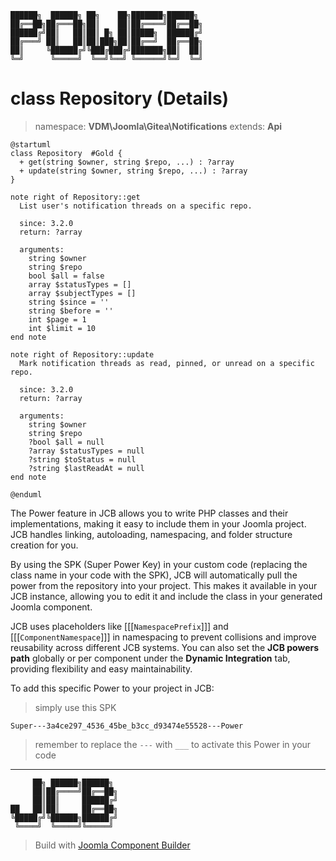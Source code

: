 ```
██████╗  ██████╗ ██╗    ██╗███████╗██████╗
██╔══██╗██╔═══██╗██║    ██║██╔════╝██╔══██╗
██████╔╝██║   ██║██║ █╗ ██║█████╗  ██████╔╝
██╔═══╝ ██║   ██║██║███╗██║██╔══╝  ██╔══██╗
██║     ╚██████╔╝╚███╔███╔╝███████╗██║  ██║
╚═╝      ╚═════╝  ╚══╝╚══╝ ╚══════╝╚═╝  ╚═╝
```
# class Repository (Details)
> namespace: **VDM\Joomla\Gitea\Notifications**
> extends: **Api**

```uml
@startuml
class Repository  #Gold {
  + get(string $owner, string $repo, ...) : ?array
  + update(string $owner, string $repo, ...) : ?array
}

note right of Repository::get
  List user's notification threads on a specific repo.

  since: 3.2.0
  return: ?array
  
  arguments:
    string $owner
    string $repo
    bool $all = false
    array $statusTypes = []
    array $subjectTypes = []
    string $since = ''
    string $before = ''
    int $page = 1
    int $limit = 10
end note

note right of Repository::update
  Mark notification threads as read, pinned, or unread on a specific repo.

  since: 3.2.0
  return: ?array
  
  arguments:
    string $owner
    string $repo
    ?bool $all = null
    ?array $statusTypes = null
    ?string $toStatus = null
    ?string $lastReadAt = null
end note
 
@enduml
```

The Power feature in JCB allows you to write PHP classes and their implementations, making it easy to include them in your Joomla project. JCB handles linking, autoloading, namespacing, and folder structure creation for you.

By using the SPK (Super Power Key) in your custom code (replacing the class name in your code with the SPK), JCB will automatically pull the power from the repository into your project. This makes it available in your JCB instance, allowing you to edit it and include the class in your generated Joomla component.

JCB uses placeholders like [[[`NamespacePrefix`]]] and [[[`ComponentNamespace`]]] in namespacing to prevent collisions and improve reusability across different JCB systems. You can also set the **JCB powers path** globally or per component under the **Dynamic Integration** tab, providing flexibility and easy maintainability.

To add this specific Power to your project in JCB:

> simply use this SPK
```
Super---3a4ce297_4536_45be_b3cc_d93474e55528---Power
```
> remember to replace the `---` with `___` to activate this Power in your code

---
```
     ██╗ ██████╗██████╗
     ██║██╔════╝██╔══██╗
     ██║██║     ██████╔╝
██   ██║██║     ██╔══██╗
╚█████╔╝╚██████╗██████╔╝
 ╚════╝  ╚═════╝╚═════╝
```
> Build with [Joomla Component Builder](https://git.vdm.dev/joomla/Component-Builder)

